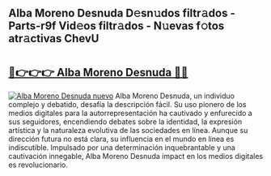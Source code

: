 ## Alba Moreno Desnuda D𝚎sn𝚞dos filtr𝚊dos - Parts-r9f Vid𝚎os filtr𝚊dos - N𝚞evas f𝚘tos atr𝚊ctivas ChevU

# <h2><a href="http://mb8j5mg.tromn.icu/?c=Alba+Moreno+Desnuda">🔗👉👉👉 Alba Moreno Desnuda 🔗🔗</a></h2>

[![Alba Moreno Desnuda nuevo](https://i.imgur.com/pEAQMta.gif)](http://mb8j5mg.tromn.icu/?c=Alba+Moreno+Desnuda)
Alba Moreno Desnuda, un individuo complejo y debatido, desafía la descripción fácil. Su uso pionero de los medios digitales para la autorrepresentación ha cautivado y enfurecido a sus seguidores, encendiendo debates sobre la identidad, la expresión artística y la naturaleza evolutiva de las sociedades en línea. Aunque su dirección futura no está clara, su influencia en el mundo en línea es indiscutible. Impulsado por una determinación inquebrantable y una cautivación innegable, Alba Moreno Desnuda impact en los medios digitales es revolucionario.

